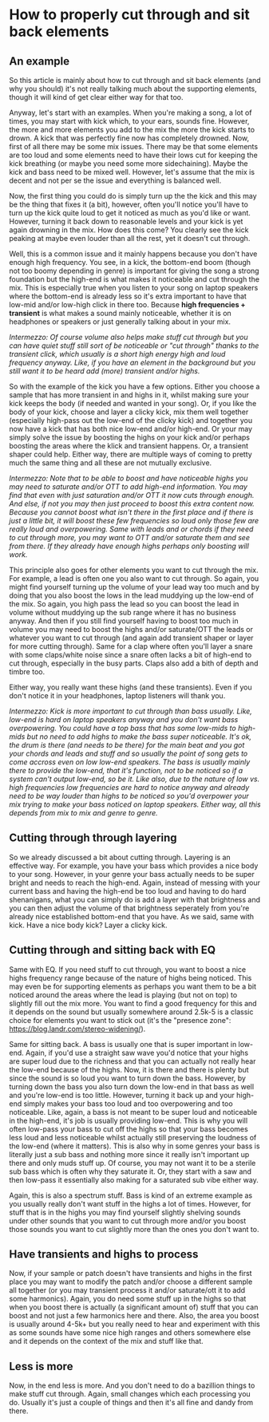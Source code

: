 # How to properly cut through and sit back elements
## An example
So this article is mainly about how to cut through and sit back elements (and why you should) it's not really talking much about the supporting elements, though it will kind of get clear either way for that too.

Anyway, let's start with an examples. When you're making a song, a lot of times, you may start with kick which, to your ears, sounds fine. However, the more and more elements you add to the mix the more the kick starts to drown. A kick that was perfectly fine now has completely drowned. Now, first of all there may be some mix issues. There may be that some elements are too loud and some elements need to have their lows cut for keeping the kick breathing (or maybe you need some more sidechaining). Maybe the kick and bass need to be mixed well. However, let's assume that the mix is decent and not per se the issue and everything is balanced well.

Now, the first thing you could do is simply turn up the the kick and this may be the thing that fixes it (a bit), however, often you'll notice you'll have to turn up the kick quite loud to get it noticed as much as you'd like or want. However, turning it back down to reasonable levels and your kick is yet again drowning in the mix. How does this come? You clearly see the kick peaking at maybe even louder than all the rest, yet it doesn't cut through.

Well, this is a common issue and it mainly happens because you don't have enough high frequency. You see, in a kick, the bottom-end boom (though not too boomy depending in genre) is important for giving the song a strong foundation but the high-end is what makes it noticeable and cut through the mix. This is especially true when you listen to your song on laptop speakers where the bottom-end is already less so it's extra important to have that low-mid and/or low-high click in there too. Because **high frequencies + transient** is what makes a sound mainly noticeable, whether it is on headphones or speakers or just generally talking about in your mix.

*Intermezzo: Of course volume also helps make stuff cut through but you can have quiet stuff still sort of be noticeable or "cut through" thanks to the transient click, which usually is a short high energy high and loud frequency anyway. Like, if you have an element in the background but you still want it to be heard add (more) transient and/or highs.*

So with the example of the kick you have a few options. Either you choose a sample that has more transient in and highs in it, whilst making sure your kick keeps the body (if needed and wanted in your song). Or, if you like the body of your kick, choose and layer a clicky kick, mix them well together (especially high-pass out the low-end of the clicky kick) and together you now have a kick that has both nice low-end and/or high-end. Or your may simply solve the issue by boosting the highs on your kick and/or perhaps boosting the areas where the klick and transient happens. Or, a transient shaper could help. Either way, there are multiple ways of coming to pretty much the same thing and all these are not mutually exclusive.

*Intermezzo: Note that to be able to boost and have noticeable highs you may need to saturate and/or OTT to add high-end information. You may find that even with just saturation and/or OTT it now cuts through enough. And else, if not you may then just proceed to boost this extra content now. Because you cannot boost what isn't there in the first place and if there is just a little bit, it will boost these few frequencies so loud only those few are really loud and overpowering. Same with leads and or chords if they need to cut through more, you may want to OTT and/or saturate them and see from there. If they already have enough highs perhaps only boosting will work.*

This principle also goes for other elements you want to cut through the mix. For example, a lead is often one you also want to cut through. So again, you might find yourself turning up the volume of your lead way too much and by doing that you also boost the lows in the lead muddying up the low-end of the mix. So again, you high pass the lead so you can boost the lead in volume without muddying up the sub range where it has no business anyway. And then if you still find yourself having to boost too much in volume you may need to boost the highs and/or saturate/OTT the leads or whatever you want to cut through (and again add transient shaper or layer for more cutting through). Same for a clap where often you'll layer a snare with some claps/white noise since a snare often lacks a bit of high-end to cut through, especially in the busy parts. Claps also add a bith of depth and timbre too.

Either way, you really want these highs (and these transients). Even if you don't notice it in your headphones, laptop listeners will thank you.

*Intermezzo: Kick is more important to cut through than bass usually. Like, low-end is hard on laptop speakers anyway and you don't want bass overpowering. You could have a top bass that has some low-mids to high-mids but no need to add highs to make the bass super noticeable. It's ok, the drum is there (and needs to be there) for the main beat and you got your chords and leads and stuff and so usually the point of song gets to come accross even on low low-end speakers. The bass is usually mainly there to provide the low-end, that it's function, not to be noticed so if a system can't output low-end, so be it. Like also, due to the nature of low vs. high frequencies low frequencies are hard to notice anyway and already need to be way louder than highs to be noticed so you'd overpower your mix trying to make your bass noticed on laptop speakers. Either way, all this depends from mix to mix and genre to genre.*

## Cutting through through layering
So we already discussed a bit about cutting through. Layering is an effective way. For example, you have your bass which provides a nice body to your song. However, in your genre your bass actually needs to be super bright and needs to reach the high-end. Again, instead of messing with your current bass and having the high-end be too loud and having to do hard shenanigans, what you can simply do is add a layer with that brightness and you can then adjust the volume of that brightness seperately from you're already nice established bottom-end that you have. As we said, same with kick. Have a nice body kick? Layer a clicky kick.

## Cutting through and sitting back with EQ
Same with EQ. If you need stuff to cut through, you want to boost a nice highs frequency range because of the nature of highs being noticed. This may even be for supporting elements as perhaps you want them to be a bit noticed around the areas where the lead is playing (but not on top) to slightly fill out the mix more. You want to find a good frequency for this and it depends on the sound but usually somewhere around 2.5k-5 is a classic choice for elements you want to stick out (it's the "presence zone": https://blog.landr.com/stereo-widening/).

Same for sitting back. A bass is usually one that is super important in low-end. Again, if you'd use a straight saw wave you'd notice that your highs are super loud due to the richness and that you can actually not really hear the low-end because of the highs. Now, it is there and there is plenty but since the sound is so loud you want to turn down the bass. However, by turning down the bass you also turn down the low-end in that bass as well and you're low-end is too little. However, turning it back up and your high-end simply makes your bass too loud and too overpowering and too noticeable. Like, again, a bass is not meant to be super loud and noticeable in the high-end, it's job is usually providing low-end. This is why you will often low-pass your bass to cut off the highs so that your bass becomes less loud and less noticeable whilst actually still preserving the loudness of the low-end (where it matters). This is also why in some genres your bass is literally just a sub bass and nothing more since it really isn't important up there and only muds stuff up. Of course, you may not want it to be a sterile sub bass which is often why they saturate it. Or, they start with a saw and then low-pass it essentially also making for a saturated sub vibe either way.

Again, this is also a spectrum stuff. Bass is kind of an extreme example as you usually really don't want stuff in the highs a lot of times. However, for stuff that is in the highs you may find yourself slightly shelving sounds under other sounds that you want to cut through more and/or you boost those sounds you want to cut slightly more than the ones you don't want to.

## Have transients and highs to process
Now, if your sample or patch doesn't have transients and highs in the first place you may want to modify the patch and/or choose a different sample all together (or you may transient process it and/or saturate/ott it to add some harmonics). Again, you do need some stuff up in the highs so that when you boost there is actually (a significant amount of) stuff that you can boost and not just a few harmonics here and there. Also, the area you boost is usually around 4-5k+ but you really need to hear and experiment with this as some sounds have some nice high ranges and others somewhere else and it depends on the context of the mix and stuff like that.

## Less is more
Now, in the end less is more. And you don't need to do a bazillion things to make stuff cut through. Again, small changes which each processing you do. Usually it's just a couple of things and then it's all fine and dandy from there.

